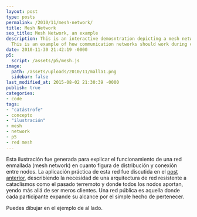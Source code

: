 ```yaml
---
layout: post
type: posts
permalink: /2010/11/mesh-network/
title: Mesh Network
seo_title: Mesh Network, an example
description: This is an interactive demosntration depicting a mesh network at work.
  This is an example of how communication networks should work during crises.
date: 2010-11-30 21:42:19 -0000
p5:
  script: /assets/p5/mesh.js
image:
  path: /assets/uploads/2010/11/malla1.png
  sidebar: false
last_modified_at: 2015-08-02 21:30:39 -0000
publish: true
categories:
- code
tags:
- "catástrofe"
- concepto
- "ilustración"
- mesh
- network
- p5
- red mesh
---
```


<!-- <iframe src="https://static.cloudflareinsights.com/beacon.min.js/vcd15cbe7772f49c399c6a5babf22c1241717689176015" frameborder=no width='100%' height='500'></iframe> -->

<!-- {% include p5.html script="/assets/p5/mesh.js" %} -->

Esta ilustración fue generada para explicar el funcionamiento de una red enmallada (mesh network) en cuanto figura de distribución y conexión entre nodos. La aplicación práctica de esta red fue discutida en el [post anterior](http://herbertspencer.net/2010/10/internet-como-bien-publico/), describiendo la necesidad de una arquitectura de red resistente a cataclismos como el pasado terremoto y donde todos los nodos aportan, yendo más allá de ser meros clientes. Una red pública es aquella donde cada participante expande su alcance por el simple hecho de pertenecer.

Puedes dibujar en el ejemplo de al lado.
